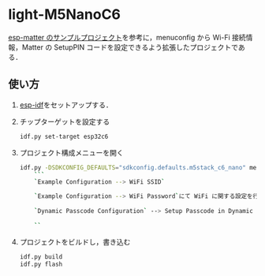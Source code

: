 # light-M5NanoC6

[esp-matter のサンプルプロジェクト](https://github.com/fujiwara-e/esp-matter/tree/main/examples/light)を参考に，menuconfig から Wi-Fi 接続情報，Matter の SetupPIN コードを設定できるよう拡張したプロジェクトである．

    
## 使い方
1. [esp-idf](https://github.com/espressif/esp-idf)をセットアップする．
2. チップターゲットを設定する

    ```bash
    idf.py set-target esp32c6
    
    ```
3. プロジェクト構成メニューを開く

    ```bash
    idf.py -DSDKCONFIG_DEFAULTS="sdkconfig.defaults.m5stack_c6_nano" menuconfig
        ```
        `Example Configuration --> WiFi SSID`
    
        `Example Configuration --> WiFi Password`にて WiFi に関する設定を行う．
        
        `Dynamic Passcode Configuration` --> Setup Passcode in Dynamic Passcode Commissionable Data Provider --> 8桁の Setup pincode を設定する． (11111111 や 12345678) はダメ
        
        ``
4. プロジェクトをビルドし，書き込む
    ```bash
    idf.py build 
    idf.py flash
    ```
